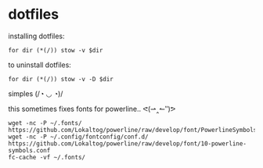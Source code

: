 dotfiles
========

installing dotfiles:

`for dir (*(/)) stow -v $dir`

to uninstall dotfiles:

`for dir (*(/)) stow -v -D $dir`

simples (/◔ ◡ ◔)/


this sometimes fixes fonts for powerline.. ᕙ(⇀‸↼‶)ᕗ
```
wget -nc -P ~/.fonts/ https://github.com/Lokaltog/powerline/raw/develop/font/PowerlineSymbols.otf
wget -nc -P ~/.config/fontconfig/conf.d/ https://github.com/Lokaltog/powerline/raw/develop/font/10-powerline-symbols.conf
fc-cache -vf ~/.fonts/
```
